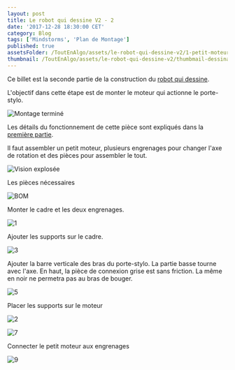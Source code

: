 ```yaml
---
layout: post
title: Le robot qui dessine V2 - 2
date: '2017-12-28 18:30:00 CET'
category: Blog
tags: ['Mindstorms', 'Plan de Montage']
published: true
assetsFolder: /ToutEnAlgo/assets/le-robot-qui-dessine-v2/1-petit-moteur
thumbnail: /ToutEnAlgo/assets/le-robot-qui-dessine-v2/thumbmail-dessinatorv2-150x150.png
---
```


Ce billet est la seconde partie de la construction du [robot qui dessine]({{site.prefix}}/blog/2017/12/27/le-robot-qui-dessine-v2-1).

L'objectif dans cette étape est de monter le moteur qui actionne le porte-stylo.

![Montage terminé]({{page.assetsFolder}}/1-completed-small.png)

Les détails du fonctionnement de cette pièce sont expliqués dans la [première partie]({{site.prefix}}/blog/2017/12/27/le-robot-qui-dessine-v2-1).

Il faut assembler un petit moteur, plusieurs engrenages pour changer l'axe de rotation et des pièces pour assembler le tout.

![Vision explosée]({{page.assetsFolder}}/1-exploded-small.png)

Les pièces nécessaires

![BOM]({{page.assetsFolder}}/BOM-moteur.png)

Monter le cadre et les deux engrenages.

![1]({{page.assetsFolder}}/1-1-steps-small.png)

Ajouter les supports sur le cadre.

![3]({{page.assetsFolder}}/1-3-steps-small.png)

Ajouter la barre verticale des bras du porte-stylo. La partie basse tourne avec l'axe. En haut, la pièce de connexion grise est sans friction. La même en noir ne permetra pas au bras de bouger.

![5]({{page.assetsFolder}}/1-5-steps-small.png)

Placer les supports sur le moteur

![2]({{page.assetsFolder}}/1-2-steps-small.png)

![7]({{page.assetsFolder}}/1-7-steps.png)

Connecter le petit moteur aux engrenages

![9]({{page.assetsFolder}}/1-9-steps-small.png)

